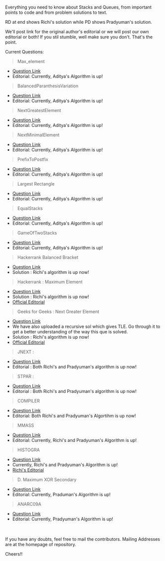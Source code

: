 
Everything you need to know about Stacks and Queues, from important points to code and from problem solutions to text.

RD at end shows Richi's solution while PD shows Pradyuman's solution.

We'll post link for the original author's editorial or we will post our own editorial or both!
If you stil stumble, well make sure you don't. That's the point. 

Current Questions: 

 > Max_element
 - [Question Link](https://www.hackerrank.com/challenges/maximum-element/problem)
 - Editorial: Currently, Aditya's Algorithm is up!
 
  > BalancedParanthesisVariation
 - [Question Link](http://codeforces.com/contest/1095/problem/E)
 - Editorial: Currently, Aditya's Algorithm is up!
 
 
  > NextGreatestElement
 - [Question Link](https://www.geeksforgeeks.org/next-greater-element/)
 - Editorial: Currently, Aditya's Algorithm is up!
 
 
  > NextMinimalElement
 - [Question Link](http://codeforces.com/contest/1095/problem/E)
 - Editorial: Currently, Aditya's Algorithm is up!
 
 
  > PrefixToPostfix
 - [Question Link](https://www.geeksforgeeks.org/prefix-postfix-conversion/)
 - Editorial: Currently, Aditya's Algorithm is up!
 
 > Largest Rectangle
 - [Question Link](https://www.hackerrank.com/challenges/largest-rectangle/problem)
 - Editorial: Currently, Aditya's Algorithm is up!
 
 > EqualStacks
 - [Question Link](https://www.hackerrank.com/challenges/equal-stacks/problem)
 - Editorial: Currently, Aditya's Algorithm is up!
 
 > GameOfTwoStacks
 - [Question Link](https://www.hackerrank.com/challenges/game-of-two-stacks/problem)
 - Editorial: Currently, Aditya's Algorithm is up!

 > Hackerrank Balanced Bracket
 - [Question Link](https://www.hackerrank.com/challenges/balanced-brackets/problem)
 - Solution : Richi's algorithm is up now!  


 > Hackerrank : Maximum Element
 - [Question Link](https://www.hackerrank.com/challenges/maximum-element/problem)
 - Solution : Richi's algorithm is up now!  
 - [Official Editorial](https://www.hackerrank.com/challenges/maximum-element/editorial)
 

 > Geeks for Geeks : Next Greater Element
 - [Question Link](https://practice.geeksforgeeks.org/problems/next-larger-element/0)
 - We have also uploaded a recursive sol which gives TLE. Go through it to get a better understanding of the way this que is solved.
 - Solution : Richi's algorithm is up now!  
 - [Official Editorial](https://www.geeksforgeeks.org/next-greater-element/)
  

 > JNEXT :
 - [Question Link](https://www.spoj.com/problems/JNEXT/)
 - Editorial : Both Richi's and Pradyuman's algorithm is up now!  
 
 > STPAR :
 - [Question Link](https://www.spoj.com/problems/STPAR/)
 - Editorial : Both Richi's and Pradyuman's algorithm is up now!  

 > COMPILER
 - [Question Link](https://www.codechef.com/problems/COMPILER)
 - Editorial: Both Richi's and Pradyuman's Algortihm is up now!
 
 > MMASS
 - [Question Link](http://www.spoj.com/problems/MMASS/)
 - Editorial: Currently, Richi's and Pradyuman's Algorithm is up!
 
 > HISTOGRA
 - [Question Link](http://www.spoj.com/problems/HISTOGRA/)
 -  Currently, Richi's and Pradyuman's Algorithm is up!  
 - [Richi's Editorial](https://github.com/richidubey/AwesomeDataStructuresAndAlgorithms/blob/master/StacksAndQueues/SPOJ-ProblemHISTOGRA-Editorial-RD.md)

 > D. Maximum XOR Secondary
 - [Question Link](http://codeforces.com/problemset/problem/281/D)
 - Editorial: Currently, Praduman's Algorithm is up!
 

 > ANARC09A
 - [Question Link](http://www.spoj.com/problems/ANARC09A/)
 - Editorial: Currently, Pradyuman's Algorithm is up!


 

<br/><br/>
If you have any doubts, feel free to mail the contributors. Mailing Addresses are at the homepage of repository.

Cheers!! 
